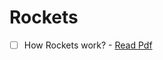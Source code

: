 # Rockets
- [ ] How Rockets work? - [Read Pdf](https://drive.google.com/file/d/1Ea1XfQ99uZT2m_m223aiPmkVlTsYbCBv/view?usp=drive_link) 